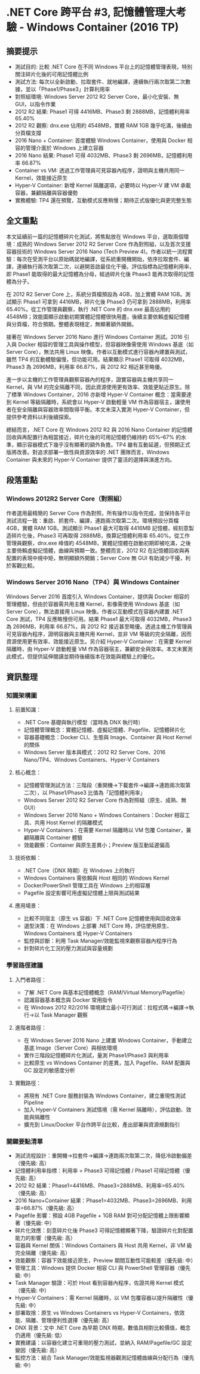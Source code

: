 # .NET Core 跨平台 #3, 記憶體管理大考驗 - Windows Container (2016 TP)

## 摘要提示
- 測試目的: 比較 .NET Core 在不同 Windows 平台上的記憶體管理表現，特別關注碎片化後的可用記憶體比例
- 測試方法: 每次以全新啟動、拉取套件、就地編譯，連續執行兩次取第二次數據，並以「Phase1/Phase3」計算利用率
- 對照組環境: Windows Server 2012 R2 Server Core，最小化安裝、無 GUI，以指令作業
- 2012 R2 結果: Phase1 可得 4416MB、Phase3 剩 2888MB，記憶體利用率 65.40%
- 2012 R2 觀察: dnx.exe 佔用約 4548MB，實體 RAM 1GB 幾乎吃滿，後續由分頁檔支撐
- 2016 Nano + Container: 首度體驗 Windows Container，使用與 Docker 相容的管理介面於 Windows 上建立容器
- 2016 Nano 結果: Phase1 可得 4032MB、Phase3 剩 2696MB，記憶體利用率 66.87%
- Container vs VM: 透過工作管理員可見容器內程序，證明與主機共用同一 Kernel，效能接近原生
- Hyper-V Container: 新增 Kernel 隔離選項，必要時以 Hyper-V 建 VM 承載容器，兼顧隔離與容器優勢
- 實務體驗: TP4 還在預覽，互動模式反應稍慢；期待正式版優化與更完整生態

## 全文重點
本文延續前一篇的記憶體碎片化測試，將焦點放在 Windows 平台，選取兩個環境：成熟的 Windows Server 2012 R2 Server Core 作為對照組，以及首次支援容器技術的 Windows Server 2016 Nano (Tech Preview 4)。作者以統一流程實驗：每次在受測平台以原始碼就地編譯，從系統重開機開始，依序拉取套件、編譯，連續執行兩次取第二次，以避開首啟最佳化干擾。評估指標為記憶體利用率，即 Phase1 能取得的最大記憶體為分母，經過碎片化後 Phase3 能再次取得的記憶體為分子。

在 2012 R2 Server Core 上，系統分頁檔預設為 4GB，加上實體 RAM 1GB。測試顯示 Phase1 可拿到 4416MB，碎片化後 Phase3 仍可拿到 2888MB，利用率 65.40%。從工作管理員觀察，執行 .NET Core 的 dnx.exe 最高佔用約 4548MB；效能圖顯示啟動初期實體記憶體很快用盡，後續主要依賴虛擬記憶體與分頁檔，符合預期。整體表現穩定，無顯著額外開銷。

接著在 Windows Server 2016 Nano 進行 Windows Container 測試。2016 引入與 Docker 相容的管理工具與操作模型，但容器映像需使用 Windows 基底（如 Server Core），無法共用 Linux 映像。作者以互動模式進行容器內建置與測試，雖然 TP4 的互動體驗偏慢，但功能可用。結果顯示 Phase1 可取得 4032MB，Phase3 為 2696MB，利用率 66.87%，與 2012 R2 相近甚至略優。

進一步以主機的工作管理員觀察容器內的程序，證實容器與主機共享同一 Kernel，與 VM 的完全隔離不同，因此資源使用更有效率、效能更貼近原生。除了標準 Windows Container，2016 亦新增 Hyper-V Container 概念：當需要達到 Kernel 等級隔離時，系統會以 Hyper-V 啟動輕量 VM 作為容器宿主，讓使用者在安全隔離與容器效率間取得平衡。本文未深入實測 Hyper-V Container，但提供參考資料以利後續探索。

總結而言，.NET Core 在 Windows 2012 R2 與 2016 Nano Container 的記憶體回收與再配置行為相當接近，碎片化後的可用記憶體仍維持約 65%–67% 的水準，顯示容器模式下幾乎沒有顯著的額外負擔。TP4 雖有互動延遲，但預期正式版將改善。對追求部署一致性與資源效率的 .NET 團隊而言，Windows Container 與未來的 Hyper-V Container 提供了靈活的選擇與演進方向。

## 段落重點
### Windows 2012R2 Server Core（對照組）
作者選用最精簡的 Server Core 作為對照，所有操作以指令完成，並保持各平台測試流程一致：重啟、抓套件、編譯，連跑兩次取第二次。環境預設分頁檔 4GB，實體 RAM 1GB。測試顯示 Phase1 最大可取得 4416MB 記憶體，經刻意製造碎片化後，Phase3 可再取得 2888MB，換算記憶體利用率 65.40%。從工作管理員觀察，dnx.exe 峰值約 4548MB，實體記憶體在啟動初期即被吃滿，之後主要倚賴虛擬記憶體，曲線與預期一致。整體而言，2012 R2 在記憶體回收與再配置的表現中規中矩，無明顯額外開銷；Server Core 無 GUI 有助減少干擾，利於客觀比較。

### Windows Server 2016 Nano（TP4）與 Windows Container
Windows Server 2016 首度引入 Windows Container，提供與 Docker 相容的管理體驗，但由於容器需共用主機 Kernel，影像需使用 Windows 基底（如 Server Core），無法直接用 Linux 映像。作者以互動模式在容器內建置 .NET Core 測試，TP4 反應略慢但可用。結果 Phase1 最大可取得 4032MB，Phase3 為 2696MB，利用率 66.87%，與 2012 R2 接近甚至略優。透過主機工作管理員可見容器內程序，證明容器與主機共用 Kernel，並非 VM 等級的完全隔離，因而資源使用更有效率、效能接近原生。另介紹 Hyper-V Container：在需要 Kernel 隔離時，由 Hyper-V 啟動輕量 VM 作為容器宿主，兼顧安全與效率。本文未實測此模式，但提供延伸閱讀並期待後續版本在效能與體驗上的優化。

## 資訊整理

### 知識架構圖
1. 前置知識：
   - .NET Core 基礎與執行模型（當時為 DNX 執行時）
   - 記憶體管理概念：實體記憶體、虛擬記憶體、Pagefile、記憶體碎片化
   - 容器基礎概念：Docker CLI、生態與 Image、Container 與 Host Kernel 的關係
   - Windows Server 版本與模式：2012 R2 Server Core、2016 Nano/TP4、Windows Containers、Hyper-V Containers

2. 核心概念：
   - 記憶體管理測試方法：三階段（重開機→下載套件→編譯→連跑兩次取第二次），以 Phase1/Phase3 比值為「記憶體利用率」
   - Windows Server 2012 R2 Server Core 作為對照組（原生、成熟、無 GUI）
   - Windows Server 2016 Nano + Windows Containers：Docker 相容工具、共用 Host Kernel 的隔離模式
   - Hyper-V Containers：在需要 Kernel 隔離時以 VM 包覆 Container，兼顧隔離與 Container 體驗
   - 效能觀察：Container 與原生差異小；Preview 版互動延遲偏高

3. 技術依賴：
   - .NET Core（DNX 時期）在 Windows 上的執行
   - Windows Containers 需依賴與 Host 相同的 Windows Kernel
   - Docker/PowerShell 管理工具在 Windows 上的相容層
   - Pagefile 設定影響可用虛擬記憶體上限與測試結果

4. 應用場景：
   - 比較不同宿主（原生 vs 容器）下 .NET Core 記憶體使用與回收效率
   - 選型決策：在 Windows 上部署 .NET Core 時，評估使用原生、Windows Containers 或 Hyper-V Containers
   - 監控與診斷：利用 Task Manager/效能監視來觀察容器內程序行為
   - 針對碎片化工況的壓力測試與容量規劃

### 學習路徑建議
1. 入門者路徑：
   - 了解 .NET Core 與基本記憶體概念（RAM/Virtual Memory/Pagefile）
   - 認識容器基本概念與 Docker 常用指令
   - 在 Windows 2012 R2/2016 環境建立最小可行測試：拉程式碼→編譯→執行→以 Task Manager 觀察

2. 進階者路徑：
   - 在 Windows Server 2016 Nano 上建置 Windows Container，手動建立基底 Image（Server Core）與相依環境
   - 實作三階段記憶體碎片化測試，量測 Phase1/Phase3 與利用率
   - 比較原生 vs Windows Container 的差異，加入 Pagefile、RAM 配置與 GC 設定的敏感度分析

3. 實戰路徑：
   - 將現有 .NET Core 服務封裝為 Windows Container，建立重現性測試 Pipeline
   - 加入 Hyper-V Containers 測試情境（需 Kernel 隔離時），評估啟動、效能與隔離性
   - 擴充到 Linux/Docker 平台作跨平台比較，產出部署與資源規劃指引

### 關鍵要點清單
- 測試流程設計：重開機→拉套件→編譯→連跑兩次取第二次，降低冷啟動偏差（優先級: 高）
- 記憶體利用率指標：利用率 = Phase3 可得記憶體 / Phase1 可得記憶體（優先級: 高）
- 2012 R2 結果：Phase1=4416MB、Phase3=2888MB、利用率=65.40%（優先級: 高）
- 2016 Nano+Container 結果：Phase1=4032MB、Phase3=2696MB、利用率=66.87%（優先級: 高）
- Pagefile 影響：預設 4GB Pagefile + 1GB RAM 對可分配記憶體上限影響顯著（優先級: 中）
- 碎片化效應：刻意碎片化後 Phase3 可得記憶體顯著下降，驗證碎片化對配置能力的影響（優先級: 高）
- 容器與 Kernel 關係：Windows Containers 與 Host 共用 Kernel，非 VM 級完全隔離（優先級: 高）
- 效能觀察：容器下效能接近原生，Preview 期間互動性可能較差（優先級: 中）
- 管理工具：Windows 提供 Docker 相容 CLI 與 PowerShell 管理容器（優先級: 中）
- Task Manager 驗證：可於 Host 看到容器內程序，佐證共用 Kernel 模式（優先級: 中）
- Hyper-V Containers：需 Kernel 隔離時，以 VM 包覆容器以提升隔離性（優先級: 中）
- 部署取捨：原生 vs Windows Containers vs Hyper-V Containers，依效能、隔離、管理便利性選擇（優先級: 高）
- DNX 背景：文中 .NET Core 為早期 DNX 時期，數值具相對比較價值，概念仍適用（優先級: 低）
- 實務建議：以容器化建立可重現的壓力測試，並納入 RAM/Pagefile/GC 設定變因（優先級: 高）
- 監控方法：結合 Task Manager/效能監視器觀測記憶體曲線與分配行為（優先級: 中）